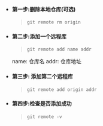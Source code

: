 -   #### 第一步:删除本地仓库(可选)
    > `git remote rm origin`
-   #### 第二步:添加一个远程库

    > `git remote add name addr`

    name: 仓库名 addr: 仓库地址

-   #### 第三步: 添加第二个远程库
    > `git remote add origin addr`
-   #### 第四步:检查是否添加成功
    > `git remote -v`
